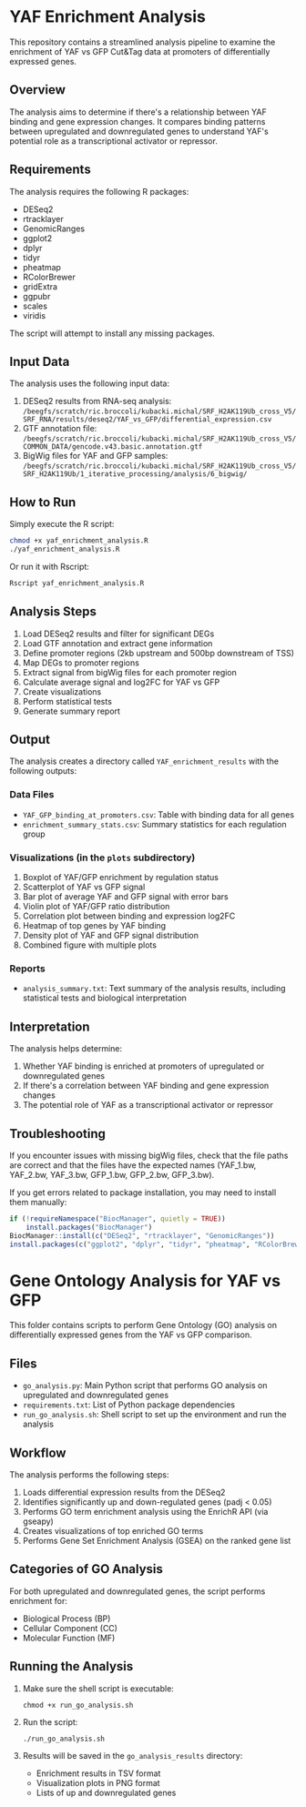 # YAF Enrichment Analysis

This repository contains a streamlined analysis pipeline to examine the enrichment of YAF vs GFP Cut&Tag data at promoters of differentially expressed genes.

## Overview

The analysis aims to determine if there's a relationship between YAF binding and gene expression changes. It compares binding patterns between upregulated and downregulated genes to understand YAF's potential role as a transcriptional activator or repressor.

## Requirements

The analysis requires the following R packages:
- DESeq2
- rtracklayer
- GenomicRanges
- ggplot2
- dplyr
- tidyr
- pheatmap
- RColorBrewer
- gridExtra
- ggpubr
- scales
- viridis

The script will attempt to install any missing packages.

## Input Data

The analysis uses the following input data:
1. DESeq2 results from RNA-seq analysis: `/beegfs/scratch/ric.broccoli/kubacki.michal/SRF_H2AK119Ub_cross_V5/SRF_RNA/results/deseq2/YAF_vs_GFP/differential_expression.csv`
2. GTF annotation file: `/beegfs/scratch/ric.broccoli/kubacki.michal/SRF_H2AK119Ub_cross_V5/COMMON_DATA/gencode.v43.basic.annotation.gtf`
3. BigWig files for YAF and GFP samples: `/beegfs/scratch/ric.broccoli/kubacki.michal/SRF_H2AK119Ub_cross_V5/SRF_H2AK119Ub/1_iterative_processing/analysis/6_bigwig/`

## How to Run

Simply execute the R script:

```bash
chmod +x yaf_enrichment_analysis.R
./yaf_enrichment_analysis.R
```

Or run it with Rscript:

```bash
Rscript yaf_enrichment_analysis.R
```

## Analysis Steps

1. Load DESeq2 results and filter for significant DEGs
2. Load GTF annotation and extract gene information
3. Define promoter regions (2kb upstream and 500bp downstream of TSS)
4. Map DEGs to promoter regions
5. Extract signal from bigWig files for each promoter region
6. Calculate average signal and log2FC for YAF vs GFP
7. Create visualizations
8. Perform statistical tests
9. Generate summary report

## Output

The analysis creates a directory called `YAF_enrichment_results` with the following outputs:

### Data Files
- `YAF_GFP_binding_at_promoters.csv`: Table with binding data for all genes
- `enrichment_summary_stats.csv`: Summary statistics for each regulation group

### Visualizations (in the `plots` subdirectory)
1. Boxplot of YAF/GFP enrichment by regulation status
2. Scatterplot of YAF vs GFP signal
3. Bar plot of average YAF and GFP signal with error bars
4. Violin plot of YAF/GFP ratio distribution
5. Correlation plot between binding and expression log2FC
6. Heatmap of top genes by YAF binding
7. Density plot of YAF and GFP signal distribution
8. Combined figure with multiple plots

### Reports
- `analysis_summary.txt`: Text summary of the analysis results, including statistical tests and biological interpretation

## Interpretation

The analysis helps determine:
1. Whether YAF binding is enriched at promoters of upregulated or downregulated genes
2. If there's a correlation between YAF binding and gene expression changes
3. The potential role of YAF as a transcriptional activator or repressor

## Troubleshooting

If you encounter issues with missing bigWig files, check that the file paths are correct and that the files have the expected names (YAF_1.bw, YAF_2.bw, YAF_3.bw, GFP_1.bw, GFP_2.bw, GFP_3.bw).

If you get errors related to package installation, you may need to install them manually:

```R
if (!requireNamespace("BiocManager", quietly = TRUE))
    install.packages("BiocManager")
BiocManager::install(c("DESeq2", "rtracklayer", "GenomicRanges"))
install.packages(c("ggplot2", "dplyr", "tidyr", "pheatmap", "RColorBrewer", "gridExtra", "ggpubr", "scales", "viridis"))
```

# Gene Ontology Analysis for YAF vs GFP

This folder contains scripts to perform Gene Ontology (GO) analysis on differentially expressed genes from the YAF vs GFP comparison.

## Files

- `go_analysis.py`: Main Python script that performs GO analysis on upregulated and downregulated genes
- `requirements.txt`: List of Python package dependencies
- `run_go_analysis.sh`: Shell script to set up the environment and run the analysis

## Workflow

The analysis performs the following steps:

1. Loads differential expression results from the DESeq2
2. Identifies significantly up and down-regulated genes (padj < 0.05)
3. Performs GO term enrichment analysis using the EnrichR API (via gseapy)
4. Creates visualizations of top enriched GO terms
5. Performs Gene Set Enrichment Analysis (GSEA) on the ranked gene list

## Categories of GO Analysis

For both upregulated and downregulated genes, the script performs enrichment for:

- Biological Process (BP)
- Cellular Component (CC)
- Molecular Function (MF)

## Running the Analysis

1. Make sure the shell script is executable:
   ```
   chmod +x run_go_analysis.sh
   ```

2. Run the script:
   ```
   ./run_go_analysis.sh
   ```

3. Results will be saved in the `go_analysis_results` directory:
   - Enrichment results in TSV format
   - Visualization plots in PNG format
   - Lists of up and downregulated genes 